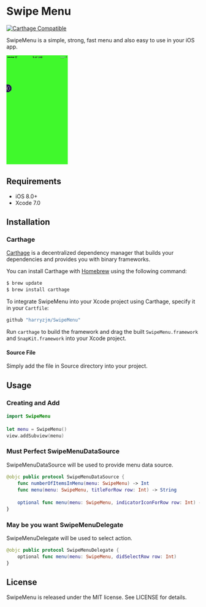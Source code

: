 Swipe Menu
===============

[![Carthage Compatible](https://img.shields.io/badge/Carthage-compatible-4BC51D.svg?style=flat)](https://github.com/Carthage/Carthage)

SwipeMenu is a simple, strong, fast menu and also easy to use in your iOS app.  

![show](./Logo/SwipeMenu.gif)  

## Requirements

- iOS 8.0+
- Xcode 7.0

## Installation

### Carthage

[Carthage](https://github.com/Carthage/Carthage) is a decentralized dependency manager that builds your dependencies and provides you with binary frameworks.

You can install Carthage with [Homebrew](http://brew.sh/) using the following command:

```bash
$ brew update
$ brew install carthage
```

To integrate SwipeMenu into your Xcode project using Carthage, specify it in your `Cartfile`:

```swift
github "harryzjm/SwipeMenu"
```

Run `carthage` to build the framework and drag the built `SwipeMenu.framework` and `SnapKit.framework` into your Xcode project.

#### Source File

Simply add the file in Source directory into your project.

## Usage

### Creating and Add

```swift
import SwipeMenu

let menu = SwipeMenu()
view.addSubview(menu)


```

### Must Perfect SwipeMenuDataSource  
SwipeMenuDataSource will be used to provide menu data source.  

```swift
@objc public protocol SwipeMenuDataSource {
    func numberOfItemsInMenu(menu: SwipeMenu) -> Int
    func menu(menu: SwipeMenu, titleForRow row: Int) -> String
    
    optional func menu(menu: SwipeMenu, indicatorIconForRow row: Int) -> UIImage
}
```

### May be you want SwipeMenuDelegate  
SwipeMenuDelegate will be used to select action.  

```swift
@objc public protocol SwipeMenuDelegate {
    optional func menu(menu: SwipeMenu, didSelectRow row: Int)
}
```

## License

SwipeMenu is released under the MIT license. See LICENSE for details.
